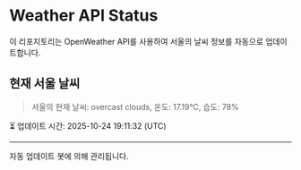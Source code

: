 
# Weather API Status

이 리포지토리는 OpenWeather API를 사용하여 서울의 날씨 정보를 자동으로 업데이트합니다.

## 현재 서울 날씨
> 서울의 현재 날씨: overcast clouds, 온도: 17.19°C, 습도: 78%

⏳ 업데이트 시간: 2025-10-24 19:11:32 (UTC)

---
자동 업데이트 봇에 의해 관리됩니다.

